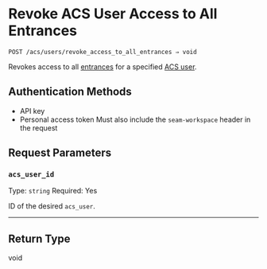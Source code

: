# Revoke ACS User Access to All Entrances

```
POST /acs/users/revoke_access_to_all_entrances ⇒ void
```

Revokes access to all [entrances](https://docs.seam.co/latest/api/acs/entrances) for a specified [ACS user](https://docs.seam.co/latest/capability-guides/access-systems/user-management).

## Authentication Methods

- API key
- Personal access token
    Must also include the `seam-workspace` header in the request
  
## Request Parameters

### `acs_user_id`

Type: `string`
Required: Yes

ID of the desired `acs_user`.

***

## Return Type

void
